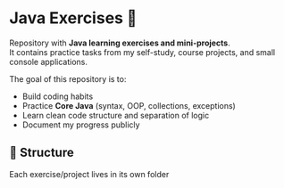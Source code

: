 # Java Exercises 🚀

Repository with **Java learning exercises and mini-projects**.  
It contains practice tasks from my self-study, course projects, and small console applications.  

The goal of this repository is to:
- Build coding habits 
- Practice **Core Java** (syntax, OOP, collections, exceptions)
- Learn clean code structure and separation of logic
- Document my progress publicly 


## 📂 Structure
Each exercise/project lives in its own folder
